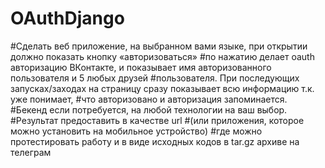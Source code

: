 # OAuthDjango
#Сделать веб приложение, на выбранном вами языке, при открытии должно показать кнопку «авторизоваться» 
#по нажатию делает oauth авторизацию ВКонтакте, и показывает имя авторизованного пользователя и 5 любых друзей 
#пользователя. При последующих запусках/заходах на страницу сразу показывает всю информацию т.к. уже понимает, 
#что авторизовано и авторизация запоминается. 
#Бекенд если потребуется, на любой технологии на ваш выбор.
#Результат предоставить в качестве url 
#(или приложения, которое можно установить на мобильное устройство) 
#где можно протестировать работу и в виде исходных кодов в tar.gz архиве на телеграм